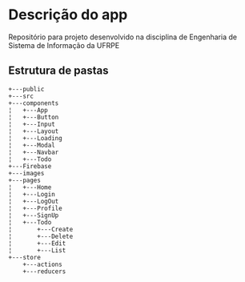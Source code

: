 # Descrição do app
Repositório para projeto desenvolvido na disciplina de Engenharia de Sistema de Informação da UFRPE

## Estrutura de pastas

    +---public
    +---src
    +---components
    ¦   +---App
    ¦   +---Button
    ¦   +---Input
    ¦   +---Layout
    ¦   +---Loading
    ¦   +---Modal
    ¦   +---Navbar
    ¦   +---Todo
    +---Firebase
    +---images
    +---pages
    ¦   +---Home
    ¦   +---Login
    ¦   +---LogOut
    ¦   +---Profile
    ¦   +---SignUp
    ¦   +---Todo
    ¦       +---Create
    ¦       +---Delete
    ¦       +---Edit
    ¦       +---List
    +---store
        +---actions
        +---reducers
